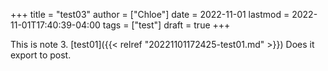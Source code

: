 +++
title = "test03"
author = ["Chloe"]
date = 2022-11-01
lastmod = 2022-11-01T17:40:39-04:00
tags = ["test"]
draft = true
+++

This is note 3. [test01]({{< relref "20221101172425-test01.md" >}}) Does it export to post.
